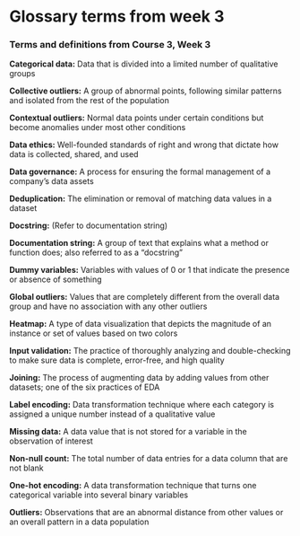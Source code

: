 # Glossary terms from week 3

### Terms and definitions from Course 3, Week 3

**Categorical data:** Data that is divided into a limited number of qualitative groups

**Collective outliers:** A group of abnormal points, following similar patterns and isolated from the rest of the population

**Contextual outliers:** Normal data points under certain conditions but become anomalies under most other conditions

**Data ethics:** Well-founded standards of right and wrong that dictate how data is collected, shared, and used

**Data governance:** A process for ensuring the formal management of a company’s data assets

**Deduplication:** The elimination or removal of matching data values in a dataset

**Docstring:** (Refer to documentation string)

**Documentation string:** A group of text that explains what a method or function does; also referred to as a “docstring”

**Dummy variables:** Variables with values of 0 or 1 that indicate the presence or absence of something

**Global outliers:** Values that are completely different from the overall data group and have no association with any other outliers

**Heatmap:** A type of data visualization that depicts the magnitude of an instance or set of values based on two colors

**Input validation:** The practice of thoroughly analyzing and double-checking to make sure data is complete, error-free, and high quality

**Joining:** The process of augmenting data by adding values from other datasets; one of the six practices of EDA

**Label encoding:** Data transformation technique where each category is assigned a unique number instead of a qualitative value

**Missing data:** A data value that is not stored for a variable in the observation of interest

**Non-null count:** The total number of data entries for a data column that are not blank 

**One-hot encoding:** A data transformation technique that turns one categorical variable into several binary variables

**Outliers:** Observations that are an abnormal distance from other values or an overall pattern in a data population
